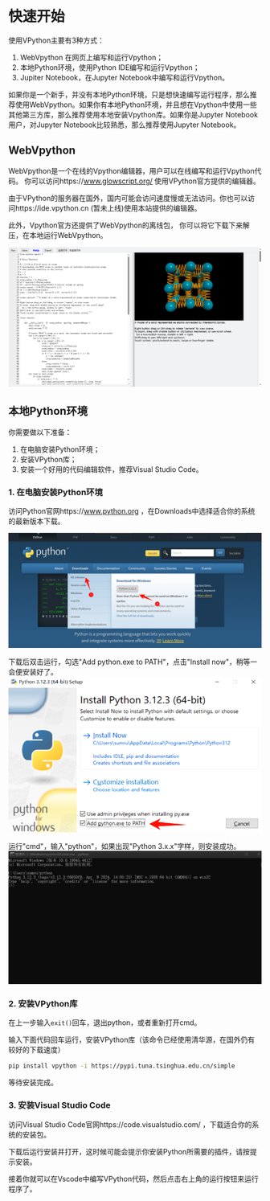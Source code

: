 # 快速开始
使用VPython主要有3种方式：
1. WebVpython 在网页上编写和运行Vpython；
2. 本地Python环境，使用Python IDE编写和运行Vpython；
3. Jupiter Notebook，在Jupyter Notebook中编写和运行Vpython。

如果你是一个新手，并没有本地Python环境，只是想快速编写运行程序，那么推荐使用WebVpython。如果你有本地Python环境，并且想在Vpython中使用一些其他第三方库，那么推荐使用本地安装Vpython库。如果你是Jupyter Notebook用户，对Jupyter Notebook比较熟悉，那么推荐使用Jupyter Notebook。

## WebVpython
WebVpython是一个在线的Vpython编辑器，用户可以在线编写和运行Vpython代码。
你可以访问https://www.glowscript.org/ 使用VPython官方提供的编辑器。

由于VPython的服务器在国外，国内可能会访问速度慢或无法访问。你也可以访问https://ide.vpython.cn (暂未上线)使用本站提供的编辑器。

此外，Vpython官方还提供了WebVpython的离线包， 你可以将它下载下来解压，在本地运行WebVpython。

![Alt text](webvpython-officeline.png)

## 本地Python环境

你需要做以下准备：

1. 在电脑安装Python环境；
2. 安装VPython库；
3. 安装一个好用的代码编辑软件，推荐Visual Studio Code。

### 1. 在电脑安装Python环境
访问Python官网https://www.python.org ，在Downloads中选择适合你的系统的最新版本下载。

![安装Python](install-python.png)


下载后双击运行，勾选"Add python.exe to PATH"，点击"Install now"，稍等一会便安装好了。
![Alt text](installPython1.png)

运行"cmd"，输入"python"，如果出现"Python 3.x.x"字样，则安装成功。
![Alt text](python-install2.png)

### 2. 安装VPython库
在上一步输入`exit()`回车，退出python，或者重新打开cmd。

输入下面代码回车运行，安装VPython库（该命令已经使用清华源，在国外仍有较好的下载速度）
```sh
pip install vpython -i https://pypi.tuna.tsinghua.edu.cn/simple
```
等待安装完成。

### 3. 安装Visual Studio Code
访问Visual Studio Code官网https://code.visualstudio.com/ ，下载适合你的系统的安装包。

下载后运行安装并打开，这时候可能会提示你安装Python所需要的插件，请按提示安装。

接着你就可以在Vscode中编写VPython代码，然后点击右上角的运行按钮来运行程序了。